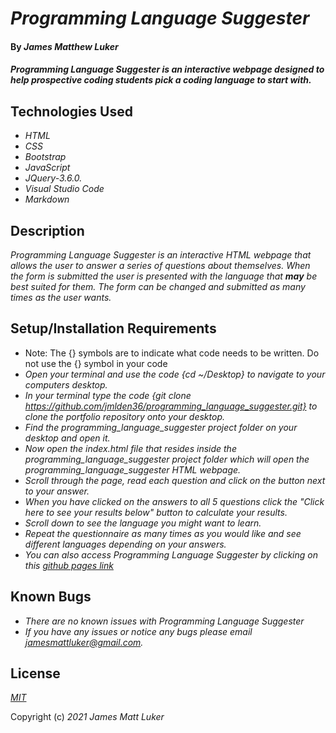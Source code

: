 # _Programming Language Suggester_

#### By _**James Matthew Luker**_

#### _Programming Language Suggester is an interactive webpage designed to help prospective coding students pick a coding language to start with._

## Technologies Used

* _HTML_
* _CSS_
* _Bootstrap_
* _JavaScript_
* _JQuery-3.6.0._
* _Visual Studio Code_
* _Markdown_

## Description

_Programming Language Suggester is an interactive HTML webpage that allows the user to answer a series of questions about themselves. When the form is submitted the user is presented with the language that _**may**_ be best suited for them.  The form can be changed and submitted as many times as the user wants._

## Setup/Installation Requirements

*  Note: The {} symbols are to indicate what code needs to be written.  Do not use the {} symbol in your code
* _Open your terminal and use the code {cd ~/Desktop} to navigate to your computers desktop._
* _In your terminal type the code {git clone https://github.com/jmlden36/programming_language_suggester.git} to clone the portfolio repository onto your desktop._
* _Find the programming_language_suggester project folder on your desktop and open it._
* _Now open the index.html file that resides inside the programming_language_suggester project folder which will open the programming_language_suggester HTML webpage._
* _Scroll through the page, read each question and click on the button next to your answer._
* _When you have clicked on the answers to all 5 questions click the "Click here to see your results below" button to calculate your results._
* _Scroll down to see the language you might want to learn._
* _Repeat the questionnaire as many times as you would like and see different languages depending on your answers._
* _You can also access Programming Language Suggester by clicking on this [github pages link](http://jmlden36.github.io/programming_languages_suggester)_ 

## Known Bugs

* _There are no known issues with Programming Language Suggester_
* _If you have any issues or notice any bugs please email [jamesmattluker@gmail.com](mailto:jamesmattluker@gmail.com)._

## License

_[MIT](LICENSE.txt)_

Copyright (c) _2021_ _James Matt Luker_